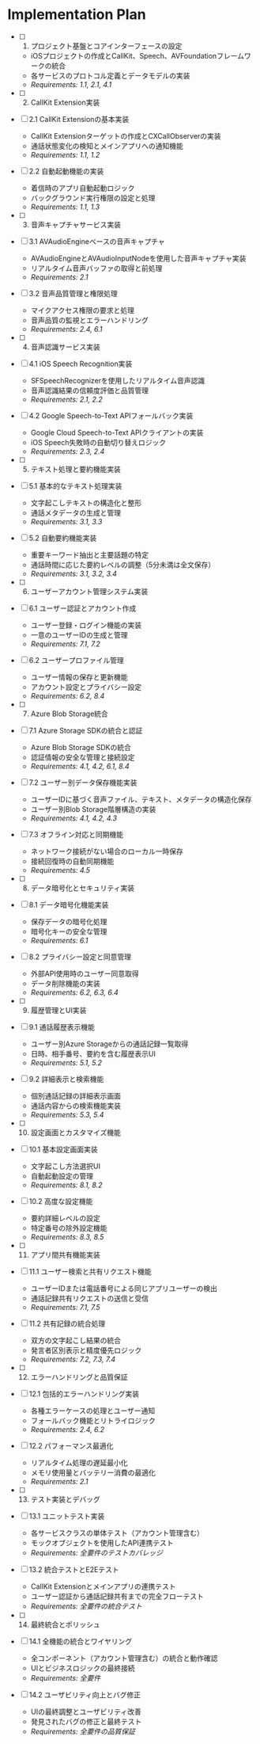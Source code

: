 # Implementation Plan

- [ ] 1. プロジェクト基盤とコアインターフェースの設定
  - iOSプロジェクトの作成とCallKit、Speech、AVFoundationフレームワークの統合
  - 各サービスのプロトコル定義とデータモデルの実装
  - _Requirements: 1.1, 2.1, 4.1_

- [ ] 2. CallKit Extension実装
- [ ] 2.1 CallKit Extensionの基本実装
  - CallKit Extensionターゲットの作成とCXCallObserverの実装
  - 通話状態変化の検知とメインアプリへの通知機能
  - _Requirements: 1.1, 1.2_

- [ ] 2.2 自動起動機能の実装
  - 着信時のアプリ自動起動ロジック
  - バックグラウンド実行権限の設定と処理
  - _Requirements: 1.1, 1.3_

- [ ] 3. 音声キャプチャサービス実装
- [ ] 3.1 AVAudioEngineベースの音声キャプチャ
  - AVAudioEngineとAVAudioInputNodeを使用した音声キャプチャ実装
  - リアルタイム音声バッファの取得と前処理
  - _Requirements: 2.1_

- [ ] 3.2 音声品質管理と権限処理
  - マイクアクセス権限の要求と処理
  - 音声品質の監視とエラーハンドリング
  - _Requirements: 2.4, 6.1_

- [ ] 4. 音声認識サービス実装
- [ ] 4.1 iOS Speech Recognition実装
  - SFSpeechRecognizerを使用したリアルタイム音声認識
  - 音声認識結果の信頼度評価と品質管理
  - _Requirements: 2.1, 2.2_

- [ ] 4.2 Google Speech-to-Text APIフォールバック実装
  - Google Cloud Speech-to-Text APIクライアントの実装
  - iOS Speech失敗時の自動切り替えロジック
  - _Requirements: 2.3, 2.4_

- [ ] 5. テキスト処理と要約機能実装
- [ ] 5.1 基本的なテキスト処理実装
  - 文字起こしテキストの構造化と整形
  - 通話メタデータの生成と管理
  - _Requirements: 3.1, 3.3_

- [ ] 5.2 自動要約機能実装
  - 重要キーワード抽出と主要話題の特定
  - 通話時間に応じた要約レベルの調整（5分未満は全文保存）
  - _Requirements: 3.1, 3.2, 3.4_

- [ ] 6. ユーザーアカウント管理システム実装
- [ ] 6.1 ユーザー認証とアカウント作成
  - ユーザー登録・ログイン機能の実装
  - 一意のユーザーIDの生成と管理
  - _Requirements: 7.1, 7.2_

- [ ] 6.2 ユーザープロファイル管理
  - ユーザー情報の保存と更新機能
  - アカウント設定とプライバシー設定
  - _Requirements: 6.2, 8.4_

- [ ] 7. Azure Blob Storage統合
- [ ] 7.1 Azure Storage SDKの統合と認証
  - Azure Blob Storage SDKの統合
  - 認証情報の安全な管理と接続設定
  - _Requirements: 4.1, 4.2, 6.1, 8.4_

- [ ] 7.2 ユーザー別データ保存機能実装
  - ユーザーIDに基づく音声ファイル、テキスト、メタデータの構造化保存
  - ユーザー別Blob Storage階層構造の実装
  - _Requirements: 4.1, 4.2, 4.3_

- [ ] 7.3 オフライン対応と同期機能
  - ネットワーク接続がない場合のローカル一時保存
  - 接続回復時の自動同期機能
  - _Requirements: 4.5_

- [ ] 8. データ暗号化とセキュリティ実装
- [ ] 8.1 データ暗号化機能実装
  - 保存データの暗号化処理
  - 暗号化キーの安全な管理
  - _Requirements: 6.1_

- [ ] 8.2 プライバシー設定と同意管理
  - 外部API使用時のユーザー同意取得
  - データ削除機能の実装
  - _Requirements: 6.2, 6.3, 6.4_

- [ ] 9. 履歴管理とUI実装
- [ ] 9.1 通話履歴表示機能
  - ユーザー別Azure Storageからの通話記録一覧取得
  - 日時、相手番号、要約を含む履歴表示UI
  - _Requirements: 5.1, 5.2_

- [ ] 9.2 詳細表示と検索機能
  - 個別通話記録の詳細表示画面
  - 通話内容からの検索機能実装
  - _Requirements: 5.3, 5.4_

- [ ] 10. 設定画面とカスタマイズ機能
- [ ] 10.1 基本設定画面実装
  - 文字起こし方法選択UI
  - 自動起動設定の管理
  - _Requirements: 8.1, 8.2_

- [ ] 10.2 高度な設定機能
  - 要約詳細レベルの設定
  - 特定番号の除外設定機能
  - _Requirements: 8.3, 8.5_

- [ ] 11. アプリ間共有機能実装
- [ ] 11.1 ユーザー検索と共有リクエスト機能
  - ユーザーIDまたは電話番号による同じアプリユーザーの検出
  - 通話記録共有リクエストの送信と受信
  - _Requirements: 7.1, 7.5_

- [ ] 11.2 共有記録の統合処理
  - 双方の文字起こし結果の統合
  - 発言者区別表示と精度優先ロジック
  - _Requirements: 7.2, 7.3, 7.4_

- [ ] 12. エラーハンドリングと品質保証
- [ ] 12.1 包括的エラーハンドリング実装
  - 各種エラーケースの処理とユーザー通知
  - フォールバック機能とリトライロジック
  - _Requirements: 2.4, 6.2_

- [ ] 12.2 パフォーマンス最適化
  - リアルタイム処理の遅延最小化
  - メモリ使用量とバッテリー消費の最適化
  - _Requirements: 2.1_

- [ ] 13. テスト実装とデバッグ
- [ ] 13.1 ユニットテスト実装
  - 各サービスクラスの単体テスト（アカウント管理含む）
  - モックオブジェクトを使用したAPI連携テスト
  - _Requirements: 全要件のテストカバレッジ_

- [ ] 13.2 統合テストとE2Eテスト
  - CallKit Extensionとメインアプリの連携テスト
  - ユーザー認証から通話記録共有までの完全フローテスト
  - _Requirements: 全要件の統合テスト_

- [ ] 14. 最終統合とポリッシュ
- [ ] 14.1 全機能の統合とワイヤリング
  - 全コンポーネント（アカウント管理含む）の統合と動作確認
  - UIとビジネスロジックの最終接続
  - _Requirements: 全要件_

- [ ] 14.2 ユーザビリティ向上とバグ修正
  - UIの最終調整とユーザビリティ改善
  - 発見されたバグの修正と最終テスト
  - _Requirements: 全要件の品質保証_